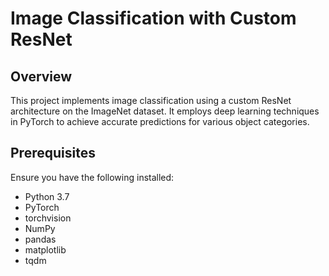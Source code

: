 # Image Classification with Custom ResNet

## Overview
This project implements image classification using a custom ResNet architecture on the ImageNet dataset. It employs deep learning techniques in PyTorch to achieve accurate predictions for various object categories.

## Prerequisites
Ensure you have the following installed:
- Python 3.7
- PyTorch
- torchvision
- NumPy
- pandas
- matplotlib
- tqdm

